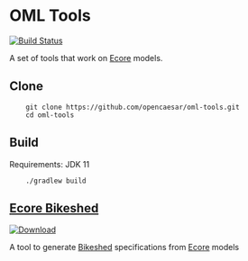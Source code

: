 # OML Tools

[![Build Status](https://travis-ci.org/opencaesar/ecore-tools.svg?branch=master)](https://travis-ci.org/opencaesar/ecore-tools)

A set of tools that work on [Ecore](https://www.eclipse.org/modeling/emf/) models.

## Clone
```
    git clone https://github.com/opencaesar/oml-tools.git
    cd oml-tools
```
      
## Build
Requirements: JDK 11
```
    ./gradlew build
```

## [Ecore Bikeshed](ecore-bikeshed/README.md)

[ ![Download](https://api.bintray.com/packages/opencaesar/ecore-tools/ecore-bikeshed/images/download.svg) ](https://bintray.com/opencaesar/ecore-tools/ecore-bikeshed/_latestVersion)

A tool to generate [Bikeshed](https://tabatkins.github.io/bikeshed/) specifications from [Ecore](https://www.eclipse.org/modeling/emf/) models
